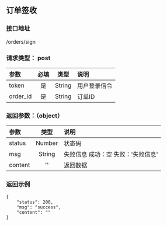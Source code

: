 ## 订单签收
### 接口地址
/orders/sign
### 请求类型： post
| 参数 | 必填 | 类型 | 说明 |
|:---|:---:|:---:|:---|
| token | 是 | String | 用户登录信令 |
| order_id | 是 | String | 订单ID |

### 返回参数：（object）
|参数 |  类型 | 说明|
| :--- |:---:| :---|
| status | Number | 状态码 |
| msg | String | 失败信息 成功：空 失败：'失败信息'|
| content | '' | 返回数据 |
### 返回示例
```
{
    "status": 200,
    "msg": "success",
    "content": ""
}
```